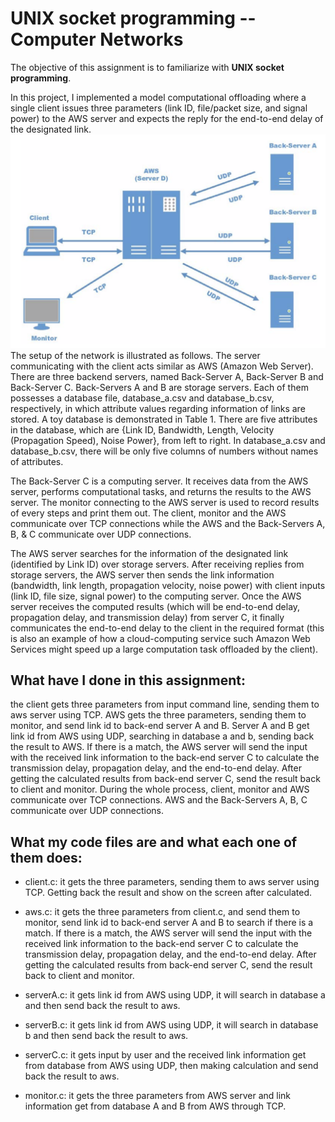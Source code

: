 # UNIX socket programming -- Computer Networks

The objective of this assignment is to familiarize with **UNIX socket programming**.

In this project, I implemented a model computational offloading where a single client issues three parameters (link ID, file/packet size, and signal power) to the AWS server and expects the reply for the end-to-end delay of the designated link.
![Illustration of the network.png](https://github.com/zhuoyiny/Socket-Programming/blob/master/Illustrationofthenetwork.png)
The setup of the network is illustrated as follows. The server communicating with the client acts similar as AWS (Amazon Web Server). There are three backend servers, named Back-Server A, Back-Server B and Back-Server C. Back-Servers A and B are storage servers. Each of them possesses a database file, database_a.csv and database_b.csv, respectively, in which attribute values regarding information of links are stored. A toy database is demonstrated in Table 1. There are five attributes in the database, which are {Link ID, Bandwidth, Length, Velocity (Propagation Speed), Noise Power}, from left to right. In database_a.csv and database_b.csv, there will be only five columns of numbers without names of attributes.

The Back-Server C is a computing server. It receives data from the AWS server, performs computational tasks, and returns the results to the AWS server. The monitor connecting to the AWS server is used to record results of every steps and print them out. The client, monitor and the AWS communicate over TCP connections while the AWS and the Back-Servers A, B, & C communicate over UDP connections.

The AWS server searches for the information of the designated link (identified by Link ID) over storage servers. After receiving replies from storage servers, the AWS server then sends the link information (bandwidth, link length, propagation velocity, noise power) with client inputs (link ID, file size, signal power) to the computing server. Once the AWS server receives the computed results (which will be end-to-end delay, propagation delay, and transmission delay) from server C, it finally communicates the end-to-end delay to the client in the required format (this is also an example of how a cloud-computing service such Amazon Web Services might speed up a large computation task offloaded by the client).


## What have I done in this assignment:

the client gets three parameters from input command line, sending them to aws server using TCP. AWS gets the three parameters, sending them to monitor, and send link id to back-end server A and B. Server A and B get link id from AWS using UDP, searching in database a and b, sending back the result to AWS. If there is a match, the AWS server will send the input with the received link information to the back-end server C to calculate the transmission delay, propagation delay, and the end-to-end delay. After getting the calculated results from back-end server C, send the result back to client and monitor. During the whole process, client, monitor and AWS communicate over TCP connections. AWS and the Back-Servers A, B, C communicate over UDP connections.

## What my code files are and what each one of them does:

- client.c: it gets the three parameters, sending them to aws server using TCP. Getting back the result and show on the screen after calculated.

- aws.c: it gets the three parameters from client.c, and send them to monitor, send link id to back-end server A and B to search if there is a match. If there is a match, the AWS server will send the input with the received link information to the back-end server C to calculate the transmission delay, propagation delay, and the end-to-end delay. After getting the calculated results from back-end server C, send the result back to client and monitor.

- serverA.c: it gets link id from AWS using UDP, it will search in database a and then send back the result to aws.

- serverB.c: it gets link id from AWS using UDP, it will search in database b and then send back the result to aws.

- serverC.c: it gets input by user and the received link information get from database from AWS using UDP, then making calculation and send back the result to aws.

- monitor.c: it gets the three parameters from AWS server and link information get from database A and B from AWS through TCP.
